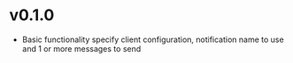 # v0.1.0
- Basic functionality specify client configuration, notification name to use and 1 or more messages to send
